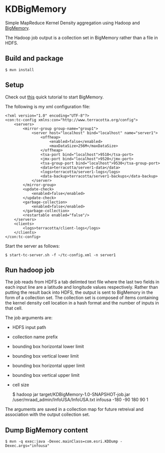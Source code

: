 KDBigMemory
===========

Simple MapReduce Kernel Density aggregation using Hadoop and [BigMemory](http://terracotta.org/products/bigmemory).

The Hadoop job output is a collection set in BigMemory rather than a file in HDFS.

## Build and package

    $ mvn install


## Setup

Check out [this](http://terracotta.org/documentation/4.0/bigmemorymax/get-started/quick-start) quick tutorial to start BigMemory.

The following is my xml configuration file:

    <?xml version="1.0" encoding="UTF-8"?>
    <con:tc-config xmlns:con="http://www.terracotta.org/config">
        <servers>
            <mirror-group group-name="group1">
                <server host="localhost" bind="localhost" name="server1">
                    <offheap>
                        <enabled>false</enabled>
                        <maxDataSize>256M</maxDataSize>
                    </offheap>
                    <tsa-port bind="localhost">9510</tsa-port>
                    <jmx-port bind="localhost">9520</jmx-port>
                    <tsa-group-port bind="localhost">9530</tsa-group-port>
                    <data>terracotta/server1-data</data>
                    <logs>terracotta/server1-logs</logs>
                    <data-backup>terracotta/server1-backups</data-backup>
                </server>
            </mirror-group>
            <update-check>
                <enabled>false</enabled>
            </update-check>
            <garbage-collection>
                <enabled>false</enabled>
            </garbage-collection>
            <restartable enabled="false"/>
        </servers>
        <clients>
            <logs>terracotta/client-logs</logs>
        </clients>
    </con:tc-config>

Start the server as follows:

    $ start-tc-server.sh -f ~/tc-config.xml -n server1

## Run hadoop job

The job reads from HDFS a tab delimted text file where the last two fields in each input line are a latitude and longitude values respectively.
Rather than putting the result back into HDFS, the output is sent to BigMemory in the form of a collection set.
The collection set is composed of items containing the kernel density cell location in a hash format and the number of inputs in that cell.

The job arguments are:

- HDFS input path
- collection name prefix
- bounding box horizontal lower limit
- bounding box vertical lower limit
- bounding box horizontal upper limit
- bounding box vertical upper limit
- cell size


    $ hadoop jar target/KDBigMemory-1.0-SNAPSHOT-job.jar /user/mraad_admin/InfoUSA/InfoUSA.txt infousa -180 -90 180 90 1

The arguments are saved in a collection map for future retreival and association with the output collection set.

## Dump BigMemory content

    $ mvn -q exec:java -Dexec.mainClass=com.esri.KDDump -Dexec.args="infousa"
